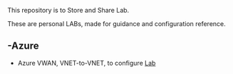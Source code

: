 This repository is to Store and Share Lab.

These are personal LABs, made for guidance and configuration reference.


## -Azure
  - Azure VWAN, VNET-to-VNET, to configure [Lab](https://github.com/andrey-gamboa/Labs/blob/main/Azure/vwan_vnet_to_vnet_configure.md)
